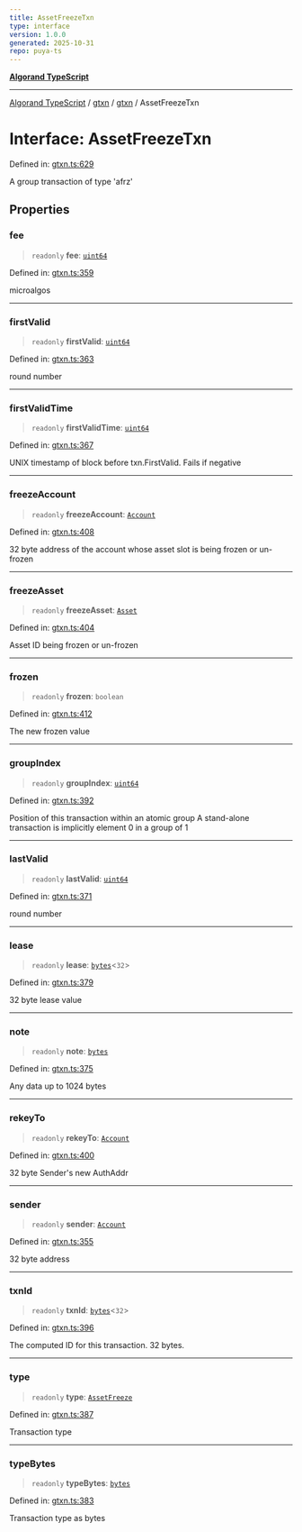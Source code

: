 ```yaml
---
title: AssetFreezeTxn
type: interface
version: 1.0.0
generated: 2025-10-31
repo: puya-ts
---
```

[**Algorand TypeScript**](../../../../README.md)

***

[Algorand TypeScript](../../../../modules.md) / [gtxn](../../../README.md) / [gtxn](../README.md) / AssetFreezeTxn

# Interface: AssetFreezeTxn

Defined in: [gtxn.ts:629](https://github.com/algorandfoundation/puya-ts/blob/main/packages/algo-ts/src/gtxn.ts#L629)

A group transaction of type 'afrz'

## Properties

### fee

> `readonly` **fee**: [`uint64`](../../../../index/type-aliases/uint64.md)

Defined in: [gtxn.ts:359](https://github.com/algorandfoundation/puya-ts/blob/main/packages/algo-ts/src/gtxn.ts#L359)

microalgos

***

### firstValid

> `readonly` **firstValid**: [`uint64`](../../../../index/type-aliases/uint64.md)

Defined in: [gtxn.ts:363](https://github.com/algorandfoundation/puya-ts/blob/main/packages/algo-ts/src/gtxn.ts#L363)

round number

***

### firstValidTime

> `readonly` **firstValidTime**: [`uint64`](../../../../index/type-aliases/uint64.md)

Defined in: [gtxn.ts:367](https://github.com/algorandfoundation/puya-ts/blob/main/packages/algo-ts/src/gtxn.ts#L367)

UNIX timestamp of block before txn.FirstValid. Fails if negative

***

### freezeAccount

> `readonly` **freezeAccount**: [`Account`](../../../../index/type-aliases/Account.md)

Defined in: [gtxn.ts:408](https://github.com/algorandfoundation/puya-ts/blob/main/packages/algo-ts/src/gtxn.ts#L408)

32 byte address of the account whose asset slot is being frozen or un-frozen

***

### freezeAsset

> `readonly` **freezeAsset**: [`Asset`](../../../../index/type-aliases/Asset.md)

Defined in: [gtxn.ts:404](https://github.com/algorandfoundation/puya-ts/blob/main/packages/algo-ts/src/gtxn.ts#L404)

Asset ID being frozen or un-frozen

***

### frozen

> `readonly` **frozen**: `boolean`

Defined in: [gtxn.ts:412](https://github.com/algorandfoundation/puya-ts/blob/main/packages/algo-ts/src/gtxn.ts#L412)

The new frozen value

***

### groupIndex

> `readonly` **groupIndex**: [`uint64`](../../../../index/type-aliases/uint64.md)

Defined in: [gtxn.ts:392](https://github.com/algorandfoundation/puya-ts/blob/main/packages/algo-ts/src/gtxn.ts#L392)

Position of this transaction within an atomic group
A stand-alone transaction is implicitly element 0 in a group of 1

***

### lastValid

> `readonly` **lastValid**: [`uint64`](../../../../index/type-aliases/uint64.md)

Defined in: [gtxn.ts:371](https://github.com/algorandfoundation/puya-ts/blob/main/packages/algo-ts/src/gtxn.ts#L371)

round number

***

### lease

> `readonly` **lease**: [`bytes`](../../../../index/type-aliases/bytes.md)\<`32`\>

Defined in: [gtxn.ts:379](https://github.com/algorandfoundation/puya-ts/blob/main/packages/algo-ts/src/gtxn.ts#L379)

32 byte lease value

***

### note

> `readonly` **note**: [`bytes`](../../../../index/type-aliases/bytes.md)

Defined in: [gtxn.ts:375](https://github.com/algorandfoundation/puya-ts/blob/main/packages/algo-ts/src/gtxn.ts#L375)

Any data up to 1024 bytes

***

### rekeyTo

> `readonly` **rekeyTo**: [`Account`](../../../../index/type-aliases/Account.md)

Defined in: [gtxn.ts:400](https://github.com/algorandfoundation/puya-ts/blob/main/packages/algo-ts/src/gtxn.ts#L400)

32 byte Sender's new AuthAddr

***

### sender

> `readonly` **sender**: [`Account`](../../../../index/type-aliases/Account.md)

Defined in: [gtxn.ts:355](https://github.com/algorandfoundation/puya-ts/blob/main/packages/algo-ts/src/gtxn.ts#L355)

32 byte address

***

### txnId

> `readonly` **txnId**: [`bytes`](../../../../index/type-aliases/bytes.md)\<`32`\>

Defined in: [gtxn.ts:396](https://github.com/algorandfoundation/puya-ts/blob/main/packages/algo-ts/src/gtxn.ts#L396)

The computed ID for this transaction. 32 bytes.

***

### type

> `readonly` **type**: [`AssetFreeze`](../../../../index/enumerations/TransactionType.md#assetfreeze)

Defined in: [gtxn.ts:387](https://github.com/algorandfoundation/puya-ts/blob/main/packages/algo-ts/src/gtxn.ts#L387)

Transaction type

***

### typeBytes

> `readonly` **typeBytes**: [`bytes`](../../../../index/type-aliases/bytes.md)

Defined in: [gtxn.ts:383](https://github.com/algorandfoundation/puya-ts/blob/main/packages/algo-ts/src/gtxn.ts#L383)

Transaction type as bytes
